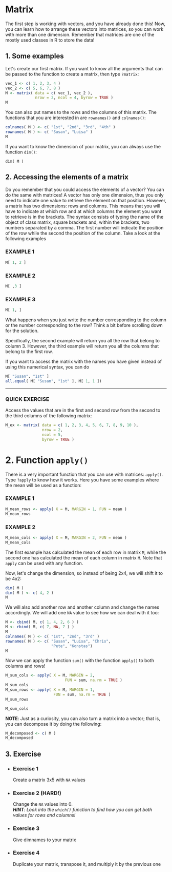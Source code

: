 # Matrix

The first step is working with vectors, and you have already done this! Now, you can learn how to arrange these vectors into matrices, so you can work with more than one dimension. Remember that matrices are one of the mostly used classes in R to store the data! 

## 1. Some examples

Let's create our first matrix. If you want to know all the arguments that can be passed to the function to create a matrix, then type
`?matrix`:

``` R
vec_1 <- c( 1, 2, 3, 4 )
vec_2 <- c( 5, 6, 7, 8 )
M <- matrix( data = c( vec_1, vec_2 ),
             nrow = 2, ncol = 4, byrow = TRUE )
M
```

You can also put names to the rows and the columns of this matrix. The functions that you are interested in are `rownames()` and
`colnames()`:

``` R
colnames( M ) <- c( "1st", "2nd", "3rd", "4th" )
rownames( M ) <- c( "Susan", "Luisa" )
M
```

If you want to know the dimension of your matrix, you can always use the function `dim()`:

```
dim( M )
```

## 2. Accessing the elements of a matrix

Do you remember that you could access the elements of a vector? You can do the same with matrices! A vector has only one dimension,
thus you only need to indicate one value to retrieve the element on that position. 
However, a matrix has two dimensions: rows and columns. This means that you will have to indicate at which row and at which columns the element you want to retrieve is in the brackets. The syntax consists of typing the name of the object of class matrix, square brackets and, within the brackets, two numbers separated by a comma. The first number will indicate the position of the row while the second the position of the column. Take a look at the following examples

### EXAMPLE 1 
``` R
M[ 1, 2 ]
```
### EXAMPLE 2
``` R
M[ ,3 ]
```
### EXAMPLE 3
``` R
M[ 1, ]
```
What happens when you just write the number corresponding to the column or the number corresponding to the row? Think a bit before
scrolling down for the solution.

Specifically, the second example will return you all the row that belong to column 3. However, the third example will return you all the columns that belong to the first row.

If you want to access the matrix with the names you have given instead of using this numerical syntax, you can do 

``` R
M[ "Susan", "1st" ]
all.equal( M[ "Susan", "1st" ], M[ 1, 1 ])
```

---
### QUICK EXERCISE 
Access the values that are in the first and second row from the second to the third columns of the following matrix:
```R
M_ex <- matrix( data = c( 1, 2, 3, 4, 5, 6, 7, 8, 9, 10 ),
                nrow = 2, 
                ncol = 5,
                byrow = TRUE )
```

# 2. Function `apply()`

There is a very important function that you can use with matrices: `apply()`. Type `?apply` to know how it works. Here you have some examples where the mean will be used as a function:

### EXAMPLE 1 
``` R
M_mean_rows <- apply( X = M, MARGIN = 1, FUN = mean )
M_mean_rows
```
### EXAMPLE 2
``` R
M_mean_cols <- apply( X = M, MARGIN = 2, FUN = mean )
M_mean_cols
```
The first example has calculated the mean of each row in matrix `M`, while the second one has calculated the mean of each column
in matrix `M`. Note that `apply` can be used with any function.

Now, let's change the dimension, so instead of being 2x4, we will shift it to be 4x2:

``` R
dim( M )
dim( M ) <- c( 4, 2 )
M
```

We will also add another row and another column and change the names accordingly. We will add one `NA` value to see how we can deal with it too:

``` R
M <- cbind( M, c( 1, 4, 2, 6 ) )
M <- rbind( M, c( 7, NA, 7 ) )
M
colnames( M ) <- c( "1st", "2nd", "3rd" )
rownames( M ) <- c( "Susan", "Luisa", "Chris",
                    "Pete", "Konstas")
M
```

Now we can apply the function `sum()` with the function `apply()` to both columns and rows!

``` R
M_sum_cols <- apply( X = M, MARGIN = 2,
                          FUN = sum, na.rm = TRUE )
M_sum_cols
M_sum_rows <- apply( X = M, MARGIN = 1,
                     FUN = sum, na.rm = TRUE )
M_sum_rows

M_sum_cols
```

**NOTE**: Just as a curiosity, you can also turn a matrix into a vector; that is, you can decompose it by doing the following:

``` R
M_decomposed <- c( M )
M_decomposed
```

## 3. Exercise

* ### Exercise 1  
  Create a matrix 3x5 with `NA` values
* ### Exercise 2 (HARD!)  
  Change the `NA` values into 0.  
  ***HINT**: Look into the `which()` function to find how you can get both values for rows and columns!*

* ### Exercise 3  
  Give dimnames to your matrix
* ### Exercise 4    
  Duplicate your matrix, transpose it, and multiply it by the previous one

